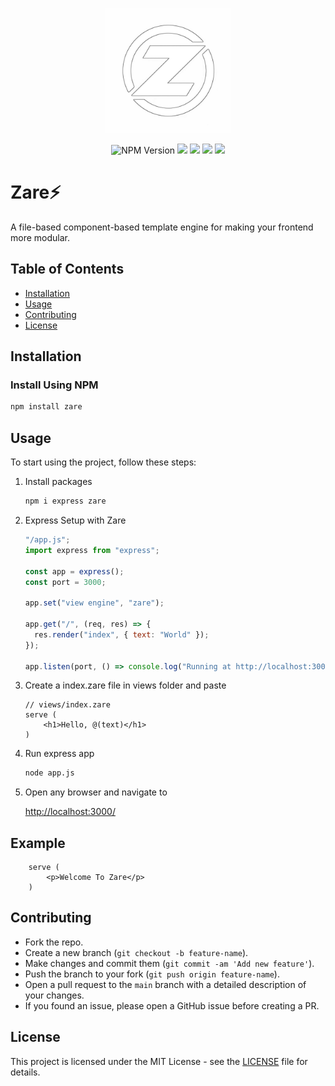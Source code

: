 <p align="center"><img src="./assets/icon.png" width="200px" /></p>
<p align="center"><img alt="NPM Version" src="https://img.shields.io/npm/v/zare"> <img src="https://img.shields.io/npm/dm/zare"/> <a href="https://x.com/ZareJs"><img src="https://img.shields.io/badge/X-000000?logo=x&logoColor=white"/></a> <a href="https://discord.gg/HB63mRPVZt"><img src="https://img.shields.io/badge/Discord-5865F2?logo=discord&logoColor=white"/></a> <a href="https://www.reddit.com/r/Zare/"><img src="https://img.shields.io/badge/Reddit-FF4500?logo=reddit&logoColor=white"/></a></p>

# Zare⚡

A file-based component-based template engine for making your frontend more modular.

## Table of Contents

- [Installation](#installation)
- [Usage](#usage)
- [Contributing](#contributing)
- [License](#license)

## Installation

### Install Using NPM

```bash
npm install zare
```

## Usage

To start using the project, follow these steps:

1. Install packages

   ```bash
   npm i express zare
   ```

2. Express Setup with Zare

   ```js
   "/app.js";
   import express from "express";

   const app = express();
   const port = 3000;

   app.set("view engine", "zare");

   app.get("/", (req, res) => {
     res.render("index", { text: "World" });
   });

   app.listen(port, () => console.log("Running at http://localhost:3000"));
   ```

3. Create a index.zare file in views folder and paste

   ```zare
   // views/index.zare
   serve (
       <h1>Hello, @(text)</h1>
   )
   ```

4. Run express app

   ```bash
   node app.js
   ```

5. Open any browser and navigate to

   <a href="http://localhost:3000/">http://localhost:3000/</a>

## Example

```zare
    serve (
        <p>Welcome To Zare</p>
    )
```

## Contributing

- Fork the repo.
- Create a new branch (`git checkout -b feature-name`).
- Make changes and commit them (`git commit -am 'Add new feature'`).
- Push the branch to your fork (`git push origin feature-name`).
- Open a pull request to the `main` branch with a detailed description of your changes.
- If you found an issue, please open a GitHub issue before creating a PR.

## License

This project is licensed under the MIT License - see the [LICENSE](LICENSE) file for details.
